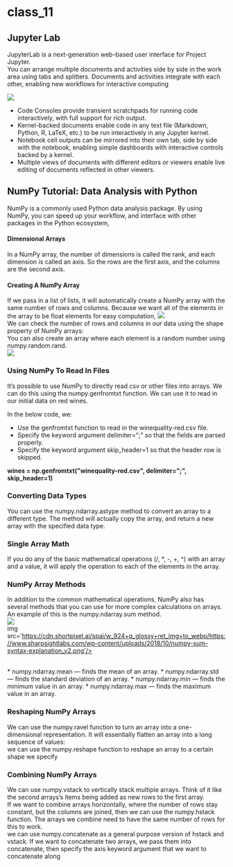 # class_11
## Jupyter Lab
JupyterLab is a next-generation web-based user interface for Project Jupyter.
<br>
You can arrange multiple documents and activities side by side in the work area using tabs and splitters. Documents and activities integrate with each other, enabling new workflows for interactive computing

<img src='https://miro.medium.com/max/955/1*mXGu0MeYgnUkyR9ybVlQpg.png'/>

* Code Consoles provide transient scratchpads for running code interactively, with full support for rich output. 
* Kernel-backed documents enable code in any text file (Markdown, Python, R, LaTeX, etc.) to be run interactively in any Jupyter kernel.
* Notebook cell outputs can be mirrored into their own tab, side by side with the notebook, enabling simple dashboards with interactive controls backed by a kernel.
* Multiple views of documents with different editors or viewers enable live editing of documents reflected in other viewers. 

## NumPy Tutorial: Data Analysis with Python

NumPy is a commonly used Python data analysis package. By using NumPy, you can speed up your workflow, and interface with other packages in the Python ecosystem, 

#### Dimensional Arrays
In a NumPy array, the number of dimensions is called the rank, and each dimension is called an axis. So the rows are the first axis, and the columns are the second axis.

#### Creating A NumPy Array
If we pass in a list of lists, it will automatically create a NumPy array with the same number of rows and columns. Because we want all of the elements in the array to be float elements for easy computation,
<img src='https://miro.medium.com/max/1250/1*frSKgQ_VFID9EDHbjbgc2A.png'/>
<br>
We can check the number of rows and columns in our data using the shape property of NumPy arrays:
<br>
You can also create an array where each element is a random number using numpy.random.rand. 
<br>
<img src='https://www.arabicprogrammer.com/images/317/94f5b83a223fb5f04428f66eee3041bd.png'/>


### Using NumPy To Read In Files
It’s possible to use NumPy to directly read csv or other files into arrays. We can do this using the numpy.genfromtxt function. We can use it to read in our initial data on red wines.

In the below code, we:

* Use the genfromtxt function to read in the winequality-red.csv file.
* Specify the keyword argument delimiter=";" so that the fields are parsed properly.
* Specify the keyword argument skip_header=1 so that the header row is skipped.

**wines = np.genfromtxt("winequality-red.csv", delimiter=";", skip_header=1)**

### Converting Data Types
You can use the numpy.ndarray.astype method to convert an array to a different type. The method will actually copy the array, and return a new array with the specified data type.

### Single Array Math
If you do any of the basic mathematical operations (/, *, -, +, ^) with an array and a value, it will apply the operation to each of the elements in the array.

### NumPy Array Methods
In addition to the common mathematical operations, NumPy also has several methods that you can use for more complex calculations on arrays. An example of this is the numpy.ndarray.sum method. 
<br>
<img src='https://i.stack.imgur.com/muxuY.jpg'/>
<br>
img src='https://cdn.shortpixel.ai/spai/w_924+q_glossy+ret_img+to_webp/https://www.sharpsightlabs.com/wp-content/uploads/2018/10/numpy-sum-syntax-explanation_v2.png'/>

<br>
* numpy.ndarray.mean — finds the mean of an array.
* numpy.ndarray.std — finds the standard deviation of an array.
* numpy.ndarray.min — finds the minimum value in an array.
* numpy.ndarray.max — finds the maximum value in an array.

### Reshaping NumPy Arrays
We can use the numpy.ravel function to turn an array into a one-dimensional representation. It will essentially flatten an array into a long sequence of values:
<br>
we can use the numpy.reshape function to reshape an array to a certain shape we specify

### Combining NumPy Arrays
We can use numpy.vstack to vertically stack multiple arrays. Think of it like the second arrays’s items being added as new rows to the first array. 
<br>
If we want to combine arrays horizontally, where the number of rows stay constant, but the columns are joined, then we can use the numpy.hstack function. The arrays we combine need to have the same number of rows for this to work.
<br>
we can use numpy.concatenate as a general purpose version of hstack and vstack. If we want to concatenate two arrays, we pass them into concatenate, then specify the axis keyword argument that we want to concatenate along
